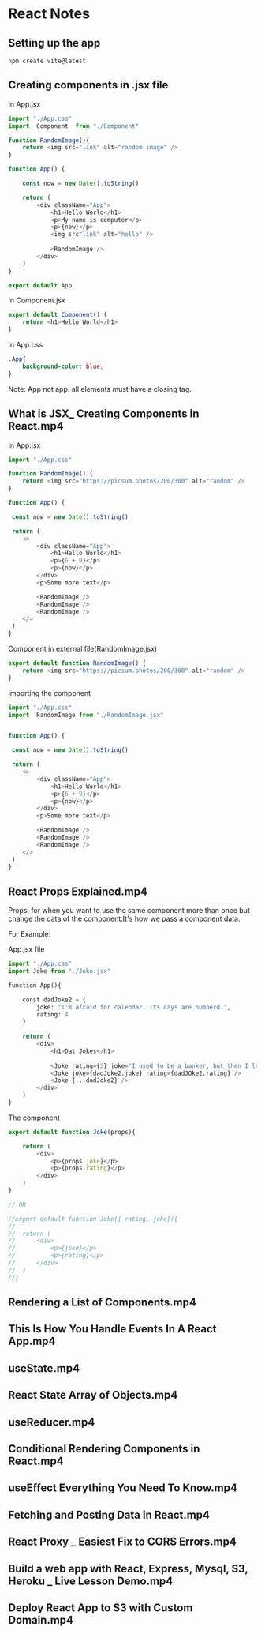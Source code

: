 # React Notes

## Setting up the app

```
npm create vite@latest
```

## Creating components in .jsx file

In App.jsx

```javascript
import "./App.css"
import  Component  from "./Component"

function RandomImage(){
	return <img src="link" alt="random image" />
}

function App() {

	const now = new Date().toString()

	return (
		<div className="App">
			<h1>Hello World</h1>	
			<p>My name is computer</p>
			<p>{now}</p>
			<img src"link" alt="hello" />
			
			<RandomImage />
		</div>
	)
}

export default App
```

In Component.jsx

```javascript
export default Component() {
	return <h1>Hello World</h1>
}
```

In App.css

```css
.App{
	background-color: blue;
}
```

Note: App not app. all elements must have a closing tag.

## What is JSX_ Creating Components in React.mp4

In App.jsx

```javascript
import "./App.css"

function RandomImage() {
	return <img src="https://picsum.photos/200/300" alt="random" />
}

function App() {

 const now = new Date().toString()

 return (
	<>
		<div className="App">
			<h1>Hello World</h1>
			<p>{6 + 9}</p>
			<p>{now}</p>	
		</div>
		<p>Some more text</p>

		<RandomImage />
		<RandomImage />
		<RandomImage />
	</>
 )
}
```
Component in external file(RandomImage.jsx)

```javascript
export default function RandomImage() {
	return <img src="https://picsum.photos/200/300" alt="random" />
}
```

Importing the component

```javascript
import "./App.css"
import 	RandomImage from "./RandomImage.jsx"


function App() {

 const now = new Date().toString()

 return (
	<>
		<div className="App">
			<h1>Hello World</h1>
			<p>{6 + 9}</p>
			<p>{now}</p>	
		</div>
		<p>Some more text</p>

		<RandomImage />
		<RandomImage />
		<RandomImage />
	</>
 )
}
```

## React Props Explained.mp4

Props: for when you want to use the same component more than once but change the data of the component.It's how we pass a component data. 

For Example:

App.jsx file

```python
import "./App.css"
import Joke from "./Joke.jsx"

function App(){

	const dadJoke2 = {
		joke: "I'm afraid for calendar. Its days are numberd.",
		rating: 4
	}
	
	return (
		<div>
			<h1>Dat Jokes</h1>
			
			<Joke rating={3} joke="I used to be a banker, but then I lost interest!" />
			<Joke joke={dadJoke2.joke} rating={dadJOke2.rating} />
			<Joke {...dadJoke2} />
		</div>
	)
}
```

The component

```javascript
export default function Joke(props){

	return (
		<div>
			<p>{props.joke}</p>
			<p>{props.rating}</p>
		</div>
	)
}

// OR

//export default function Joke({ rating, joke}){
//
//	return (
//		<div>
//			<p>{joke}</p>
//			<p>{rating}</p>
//		</div>
//	)
//}
```

## Rendering a List of Components.mp4
## This Is How You Handle Events In A React App.mp4
## useState.mp4
## React State Array of Objects.mp4
## useReducer.mp4
## Conditional Rendering Components in React.mp4
## useEffect Everything You Need To Know.mp4
## Fetching and Posting Data in React.mp4
## React Proxy _ Easiest Fix to CORS Errors.mp4
## Build a web app with React, Express, Mysql, S3, Heroku _ Live Lesson Demo.mp4
## Deploy React App to S3 with Custom Domain.mp4
